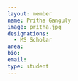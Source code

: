 ```yaml
---
layout: member
name: Pritha Ganguly
image: pritha.jpg
designations: 
  - MS Scholar
area:
bio:
email:
type: student
---
```

